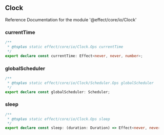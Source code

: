 ## Clock

Reference Documentation for the module '@effect/core/io/Clock'

### currentTime

```ts
/**
 * @tsplus static effect/core/io/Clock.Ops currentTime
 */
export declare const currentTime: Effect<never, never, number>;
```

### globalScheduler

```ts
/**
 * @tsplus static effect/core/io/Clock/Scheduler.Ops globalScheduler
 */
export declare const globalScheduler: Scheduler;
```

### sleep

```ts
/**
 * @tsplus static effect/core/io/Clock.Ops sleep
 */
export declare const sleep: (duration: Duration) => Effect<never, never, void>;
```

